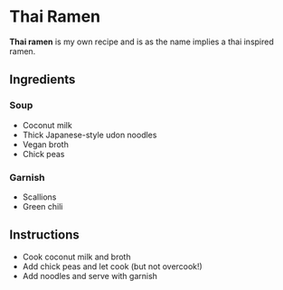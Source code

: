 # Thai Ramen

**Thai ramen** is my own recipe and is as the name implies a thai inspired
ramen.

## Ingredients

### Soup

- Coconut milk
- Thick Japanese-style udon noodles
- Vegan broth
- Chick peas

### Garnish

- Scallions
- Green chili

## Instructions

- Cook coconut milk and broth
- Add chick peas and let cook (but not overcook!)
- Add noodles and serve with garnish
